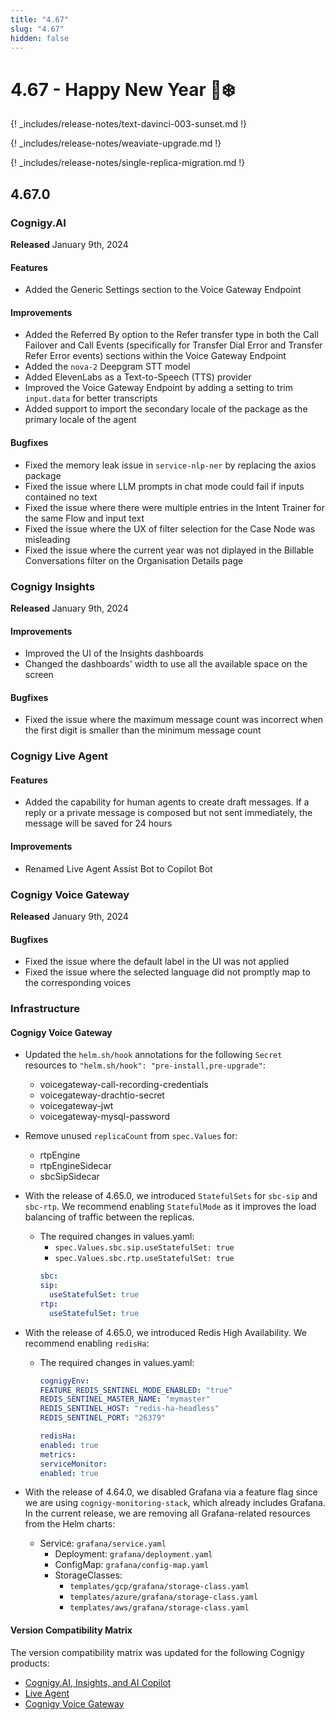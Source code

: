 ```yaml
---
title: "4.67"
slug: "4.67"
hidden: false
---
```


# 4.67 - Happy New Year 🎉❄️

{! _includes/release-notes/text-davinci-003-sunset.md !}

{! _includes/release-notes/weaviate-upgrade.md !}

{! _includes/release-notes/single-replica-migration.md !}

## 4.67.0

### Cognigy.AI

**Released** January 9th, 2024

#### Features

- Added the Generic Settings section to the Voice Gateway Endpoint

#### Improvements

- Added the Referred By option to the Refer transfer type in both the Call Failover and Call Events (specifically for Transfer Dial Error and Transfer Refer Error events) sections within the Voice Gateway Endpoint
- Added the `nova-2`  Deepgram STT model
- Added ElevenLabs as a Text-to-Speech (TTS) provider
- Improved the Voice Gateway Endpoint by adding a setting to trim `input.data` for better transcripts
- Added support to import the secondary locale of the package as the primary locale of the agent

#### Bugfixes

- Fixed the memory leak issue in `service-nlp-ner` by replacing the axios package
- Fixed the issue where LLM prompts in chat mode could fail if inputs contained no text
- Fixed the issue where there were multiple entries in the Intent Trainer for the same Flow and input text
- Fixed the issue where the UX of filter selection for the Case Node was misleading
- Fixed the issue where the current year was not diplayed in the Billable Conversations filter on the Organisation Details page

### Cognigy Insights

**Released** January 9th, 2024

#### Improvements

- Improved the UI of the Insights dashboards
- Changed the dashboards' width to use all the available space on the screen

#### Bugfixes

- Fixed the issue where the maximum message count was incorrect when the first digit is smaller than the minimum message count

### Cognigy Live Agent

#### Features

- Added the capability for human agents to create draft messages. If a reply or a private message is composed but not sent immediately, the message will be saved for 24 hours

#### Improvements

- Renamed Live Agent Assist Bot to Copilot Bot

### Cognigy Voice Gateway

**Released** January 9th, 2024

#### Bugfixes

- Fixed the issue where the default label in the UI was not applied
- Fixed the issue where the selected language did not promptly map to the corresponding voices

### Infrastructure

#### Cognigy Voice Gateway

- Updated the `helm.sh/hook` annotations for the following `Secret` resources to `"helm.sh/hook": "pre-install,pre-upgrade"`:
    - voicegateway-call-recording-credentials
    - voicegateway-drachtio-secret
    - voicegateway-jwt
    - voicegateway-mysql-password
- Remove unused `replicaCount` from `spec.Values` for:
    - rtpEngine
    - rtpEngineSidecar
    - sbcSipSidecar
- With the release of 4.65.0, we introduced `StatefulSets` for `sbc-sip` and `sbc-rtp`. We recommend enabling `StatefulMode` as it improves the load balancing of traffic between the replicas.
  - The required changes in values.yaml:
      - `spec.Values.sbc.sip.useStatefulSet: true`
      - `spec.Values.sbc.rtp.useStatefulSet: true`
    ```yaml
    sbc:
    sip:      
      useStatefulSet: true
    rtp:      
      useStatefulSet: true
    ```
- With the release of 4.65.0, we introduced Redis High Availability. We recommend enabling `redisHa`:
  - The required changes in values.yaml:
    ```yaml
    cognigyEnv:
    FEATURE_REDIS_SENTINEL_MODE_ENABLED: "true"
    REDIS_SENTINEL_MASTER_NAME: "mymaster"
    REDIS_SENTINEL_HOST: "redis-ha-headless"
    REDIS_SENTINEL_PORT: "26379"
    
    redisHa:
    enabled: true
    metrics:
    serviceMonitor:
    enabled: true
    ````
- With the release of 4.64.0, we disabled Grafana via a feature flag since we are using `cognigy-monitoring-stack`, which already includes Grafana. In the current release, we are removing all Grafana-related resources from the Helm charts:

  - Service: `grafana/service.yaml`
    - Deployment: `grafana/deployment.yaml`
    - ConfigMap: `grafana/config-map.yaml`
    - StorageClasses:
        - `templates/gcp/grafana/storage-class.yaml`
        - `templates/azure/grafana/storage-class.yaml`
        - `templates/aws/grafana/storage-class.yaml`

#### Version Compatibility Matrix

The version compatibility matrix was updated for the following Cognigy products:

- [Cognigy.AI, Insights, and AI Copilot](../ai/installation/version-compatibility-matrix.md)
- [Live Agent](../live-agent/installation/deployment/version-compatibility-matrix.md)
- [Cognigy Voice Gateway](../voicegateway/installation/version-compatibility-matrix.md)